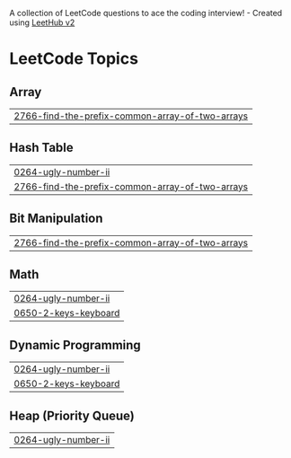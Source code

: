 A collection of LeetCode questions to ace the coding interview! - Created using [LeetHub v2](https://github.com/arunbhardwaj/LeetHub-2.0)
<!---LeetCode Topics Start-->
# LeetCode Topics
## Array
|  |
| ------- |
| [2766-find-the-prefix-common-array-of-two-arrays](https://github.com/DvoraNovogrotzki/LeetCode/tree/master/2766-find-the-prefix-common-array-of-two-arrays) |
## Hash Table
|  |
| ------- |
| [0264-ugly-number-ii](https://github.com/DvoraNovogrotzki/LeetCode/tree/master/0264-ugly-number-ii) |
| [2766-find-the-prefix-common-array-of-two-arrays](https://github.com/DvoraNovogrotzki/LeetCode/tree/master/2766-find-the-prefix-common-array-of-two-arrays) |
## Bit Manipulation
|  |
| ------- |
| [2766-find-the-prefix-common-array-of-two-arrays](https://github.com/DvoraNovogrotzki/LeetCode/tree/master/2766-find-the-prefix-common-array-of-two-arrays) |
## Math
|  |
| ------- |
| [0264-ugly-number-ii](https://github.com/DvoraNovogrotzki/LeetCode/tree/master/0264-ugly-number-ii) |
| [0650-2-keys-keyboard](https://github.com/DvoraNovogrotzki/LeetCode/tree/master/0650-2-keys-keyboard) |
## Dynamic Programming
|  |
| ------- |
| [0264-ugly-number-ii](https://github.com/DvoraNovogrotzki/LeetCode/tree/master/0264-ugly-number-ii) |
| [0650-2-keys-keyboard](https://github.com/DvoraNovogrotzki/LeetCode/tree/master/0650-2-keys-keyboard) |
## Heap (Priority Queue)
|  |
| ------- |
| [0264-ugly-number-ii](https://github.com/DvoraNovogrotzki/LeetCode/tree/master/0264-ugly-number-ii) |
<!---LeetCode Topics End-->